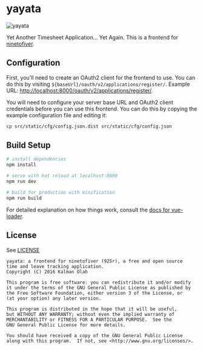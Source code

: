 # yayata

![yayata](https://cdn.rawgit.com/kalmanolah/yayata/master/src/assets/img/logo_text.svg)

Yet Another Timesheet Application... Yet Again. This is a frontend for
[ninetofiver](https://github.com/kalmanolah/925r).

## Configuration

First, you'll need to create an OAuth2 client for the frontend to use. You
can do this by visiting `${baseUrl}/oauth/v2/applications/register/`. Example
URL: [http://localhost:8000/oauth/v2/applications/register/](http://localhost:8000/oauth/v2/applications/register/).

You will need to configure your server base URL and OAuth2 client credentials
before you can use this frontend. You can do this by copying the example
configuration file and editing it:

```bash
cp src/static/cfg/config.json.dist src/static/cfg/config.json
```

## Build Setup

```bash
# install dependencies
npm install

# serve with hot reload at localhost:8080
npm run dev

# build for production with minification
npm run build
```

For detailed explanation on how things work, consult the
[docs for vue-loader](http://vuejs.github.io/vue-loader).

## License

See [LICENSE](LICENSE)

```
yayata: a frontend for ninetofiver (925r), a free and open source
time and leave tracking application.
Copyright (C) 2016 Kalman Olah

This program is free software: you can redistribute it and/or modify
it under the terms of the GNU General Public License as published by
the Free Software Foundation, either version 3 of the License, or
(at your option) any later version.

This program is distributed in the hope that it will be useful,
but WITHOUT ANY WARRANTY; without even the implied warranty of
MERCHANTABILITY or FITNESS FOR A PARTICULAR PURPOSE.  See the
GNU General Public License for more details.

You should have received a copy of the GNU General Public License
along with this program.  If not, see <http://www.gnu.org/licenses/>.
```
